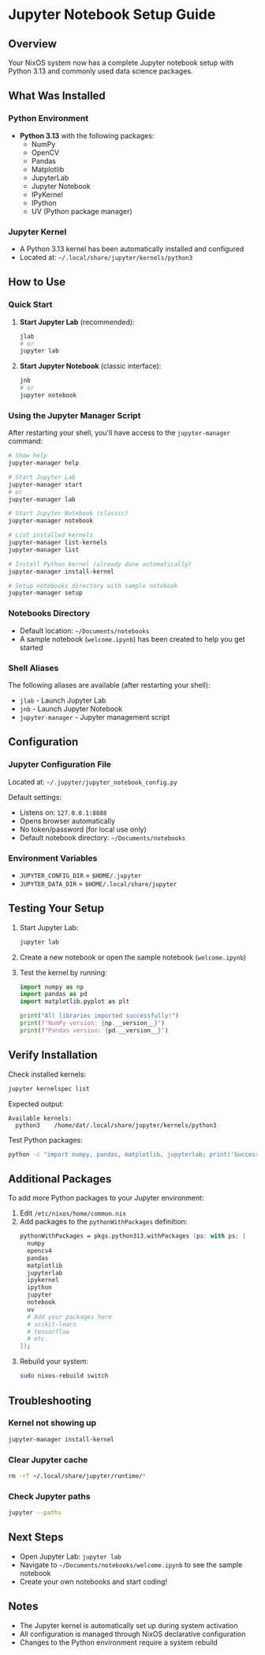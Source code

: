 # Jupyter Notebook Setup Guide

## Overview
Your NixOS system now has a complete Jupyter notebook setup with Python 3.13 and commonly used data science packages.

## What Was Installed

### Python Environment
- **Python 3.13** with the following packages:
  - NumPy
  - OpenCV
  - Pandas
  - Matplotlib
  - JupyterLab
  - Jupyter Notebook
  - IPyKernel
  - IPython
  - UV (Python package manager)

### Jupyter Kernel
- A Python 3.13 kernel has been automatically installed and configured
- Located at: `~/.local/share/jupyter/kernels/python3`

## How to Use

### Quick Start

1. **Start Jupyter Lab** (recommended):
   ```bash
   jlab
   # or
   jupyter lab
   ```

2. **Start Jupyter Notebook** (classic interface):
   ```bash
   jnb
   # or
   jupyter notebook
   ```

### Using the Jupyter Manager Script

After restarting your shell, you'll have access to the `jupyter-manager` command:

```bash
# Show help
jupyter-manager help

# Start Jupyter Lab
jupyter-manager start
# or
jupyter-manager lab

# Start Jupyter Notebook (classic)
jupyter-manager notebook

# List installed kernels
jupyter-manager list-kernels
jupyter-manager list

# Install Python kernel (already done automatically)
jupyter-manager install-kernel

# Setup notebooks directory with sample notebook
jupyter-manager setup
```

### Notebooks Directory

- Default location: `~/Documents/notebooks`
- A sample notebook (`welcome.ipynb`) has been created to help you get started

### Shell Aliases

The following aliases are available (after restarting your shell):

- `jlab` - Launch Jupyter Lab
- `jnb` - Launch Jupyter Notebook
- `jupyter-manager` - Jupyter management script

## Configuration

### Jupyter Configuration File
Located at: `~/.jupyter/jupyter_notebook_config.py`

Default settings:
- Listens on: `127.0.0.1:8888`
- Opens browser automatically
- No token/password (for local use only)
- Default notebook directory: `~/Documents/notebooks`

### Environment Variables
- `JUPYTER_CONFIG_DIR` = `$HOME/.jupyter`
- `JUPYTER_DATA_DIR` = `$HOME/.local/share/jupyter`

## Testing Your Setup

1. Start Jupyter Lab:
   ```bash
   jupyter lab
   ```

2. Create a new notebook or open the sample notebook (`welcome.ipynb`)

3. Test the kernel by running:
   ```python
   import numpy as np
   import pandas as pd
   import matplotlib.pyplot as plt
   
   print("All libraries imported successfully!")
   print(f"NumPy version: {np.__version__}")
   print(f"Pandas version: {pd.__version__}")
   ```

## Verify Installation

Check installed kernels:
```bash
jupyter kernelspec list
```

Expected output:
```
Available kernels:
  python3    /home/dat/.local/share/jupyter/kernels/python3
```

Test Python packages:
```bash
python -c "import numpy, pandas, matplotlib, jupyterlab; print('Success!')"
```

## Additional Packages

To add more Python packages to your Jupyter environment:

1. Edit `/etc/nixos/home/common.nix`
2. Add packages to the `pythonWithPackages` definition:
   ```nix
   pythonWithPackages = pkgs.python313.withPackages (ps: with ps; [
     numpy
     opencv4
     pandas
     matplotlib
     jupyterlab
     ipykernel
     ipython
     jupyter
     notebook
     uv
     # Add your packages here
     # scikit-learn
     # tensorflow
     # etc.
   ]);
   ```
3. Rebuild your system:
   ```bash
   sudo nixos-rebuild switch
   ```

## Troubleshooting

### Kernel not showing up
```bash
jupyter-manager install-kernel
```

### Clear Jupyter cache
```bash
rm -rf ~/.local/share/jupyter/runtime/*
```

### Check Jupyter paths
```bash
jupyter --paths
```

## Next Steps

- Open Jupyter Lab: `jupyter lab`
- Navigate to `~/Documents/notebooks/welcome.ipynb` to see the sample notebook
- Create your own notebooks and start coding!

## Notes

- The Jupyter kernel is automatically set up during system activation
- All configuration is managed through NixOS declarative configuration
- Changes to the Python environment require a system rebuild
